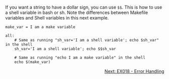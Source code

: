 If you want a string to have a dollar sign, you can use `$$`. This is how to use a shell variable in bash or sh. Note the differences between Makefile variables and Shell variables in this next example.

```make
make_var = I am a make variable

all:
	# Same as running "sh_var='I am a shell variable'; echo $sh_var" in the shell
	sh_var='I am a shell variable'; echo $$sh_var

	# Same as running "echo I am a make variable" in the shell
	echo $(make_var)
```

<p align="right">
	<a href="https://github.com/AmrElsayyad/makefile-tutorial/tree/main/EX018%20-%20Error%20Handling" id="EX018">
		Next: EX018 - Error Handling
	</a>
</p>

